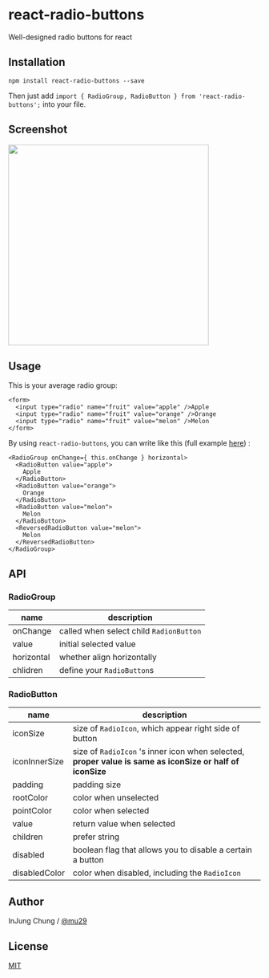# react-radio-buttons
Well-designed radio buttons for react

## Installation
```
npm install react-radio-buttons --save
```
Then just add `import { RadioGroup, RadioButton } from 'react-radio-buttons';` into your file.

## Screenshot
<img src="https://raw.githubusercontent.com/mu29/react-radio-button/master/example/example.png" width="400" />

## Usage
This is your average radio group:
```
<form>
  <input type="radio" name="fruit" value="apple" />Apple
  <input type="radio" name="fruit" value="orange" />Orange
  <input type="radio" name="fruit" value="melon" />Melon
</form>
```
By using `react-radio-buttons`, you can write like this (full example [here](https://github.com/mu29/react-radio-buttons/blob/master/example/example.js)) :
```
<RadioGroup onChange={ this.onChange } horizontal>
  <RadioButton value="apple">
    Apple
  </RadioButton>
  <RadioButton value="orange">
    Orange
  </RadioButton>
  <RadioButton value="melon">
    Melon
  </RadioButton>
  <ReversedRadioButton value="melon">
    Melon
  </ReversedRadioButton>
</RadioGroup>
```

## API
### RadioGroup
| name     | description    |
|----------|----------------|
|onChange|called when select child `RadionButton`|
|value|initial selected value|
|horizontal|whether align horizontally|
|chlidren|define your `RadioButton`s|

### RadioButton
| name     | description    |
|----------|----------------|
|iconSize|size of `RadioIcon`, which appear right side of button|
|iconInnerSize|size of `RadioIcon` 's inner icon when selected, **proper value is same as iconSize or half of iconSize**|
|padding|padding size|
|rootColor|color when unselected|
|pointColor|color when selected|
|value|return value when selected|
|children|prefer string|
|disabled|boolean flag that allows you to disable a certain a button|
|disabledColor|color when disabled, including the `RadioIcon`|

## Author

InJung Chung / [@mu29](http://mu29.github.io/)

## License

[MIT](./LICENSE)
